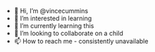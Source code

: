 - 👋 Hi, I’m @vincecummins
- 👀 I’m interested in learning
- 🌱 I’m currently learning this
- 💞️ I’m looking to collaborate on a child
- 📫 How to reach me - consistently unavailable

<!---
vincecummins/vincecummins is a ✨ special ✨ repository because its `README.md` (this file) appears on your GitHub profile.
You can click the Preview link to take a look at your changes.
--->
